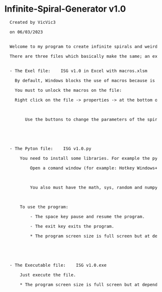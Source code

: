 # Infinite-Spiral-Generator v1.0
<pre>
  Created by VicVic3<br>
  on 06/03/2023<br>
  
  Welcome to my program to create infinite spirals and weird geometries.<br>
  There are three files which basically make the same; an excel (.xlsm), an python file (.py) and an executable (.exe)<br>
  
  - The Exel file:    ISG v1.0 in Excel with macros.xlsm<br>
  	By default, Windows blocks the use of macros because is a unknown file.<br>
	You must to unlock the macros on the file:<br>
	Right click on the file -> properties -> at the bottom of the general window click on the unlock box to tick it -> aplicate and accept.<br>
<br> 
        Use the buttons to change the parameters of the spirals and enjoy it.<br>
<br> 
<br>
  - The Pyton file:    ISG v1.0.py<br>
      You need to install some libraries. For example the pygame module.<br>
          Open a comand window (for example: Hotkey Windows+R and write cmd) and write the next code:  pip install pygame<br>
<br>
          You also must have the math, sys, random and numpy libraries but someone are preinstalled on python.<br>
<br>          
      To use the program:<br>
          - The space key pause and resume the program.<br>
          - The exit key exits the program.<br>
          * The program screen size is full screen but at depend on your screen the geometry may not draw on the center of the screen.<br>
<br>
<br>
  - The Executable file:    ISG v1.0.exe<br>
      Just execute the file.<br>
      * The program screen size is full screen but at depend on your screen the geometry may not draw on the center of the screen.<br>
